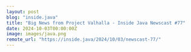 ```yaml
---
layout: post
blog: "inside.java"
title: "Big News from Project Valhalla - Inside Java Newscast #77"
date: 2024-10-03T00:00:00Z
image: images/java.png
remote_url: "https://inside.java/2024/10/03/newscast-77/"
---
```

